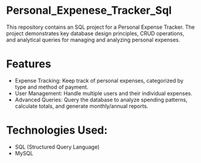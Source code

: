 # Personal_Expenese_Tracker_Sql
This repository contains an SQL project for a Personal Expense Tracker. The project demonstrates key database design principles, CRUD operations, and analytical queries for managing and analyzing personal expenses.
# Features
- Expense Tracking: Keep track of personal expenses, categorized by type and method of payment.
- User Management: Handle multiple users and their individual expenses.
- Advanced Queries: Query the database to analyze spending patterns, calculate totals, and generate monthly/annual reports.
# Technologies Used:
- SQL (Structured Query Language)
- MySQL
